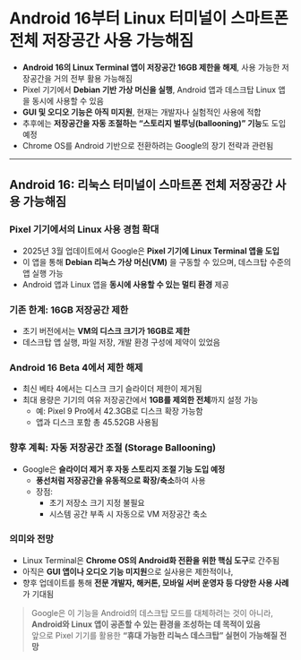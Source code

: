 # Android 16부터 Linux 터미널이 스마트폰 전체 저장공간 사용 가능해짐


* **Android 16의 Linux Terminal 앱이 저장공간 16GB 제한을 해제**, 사용 가능한 저장공간을 거의 전부 활용 가능해짐
* Pixel 기기에서 **Debian 기반 가상 머신을 실행**, Android 앱과 데스크탑 Linux 앱을 동시에 사용할 수 있음
* **GUI 및 오디오 기능은 아직 미지원**, 현재는 개발자나 실험적인 사용에 적합
* 추후에는 **저장공간을 자동 조절하는 “스토리지 벌루닝(ballooning)” 기능**도 도입 예정
* Chrome OS를 Android 기반으로 전환하려는 Google의 장기 전략과 관련됨

---

Android 16: 리눅스 터미널이 스마트폰 전체 저장공간 사용 가능해짐
-----------------------------------------

### Pixel 기기에서의 Linux 사용 경험 확대

* 2025년 3월 업데이트에서 Google은 **Pixel 기기에 Linux Terminal 앱을 도입**
* 이 앱을 통해 **Debian 리눅스 가상 머신(VM)** 을 구동할 수 있으며, 데스크탑 수준의 앱 실행 가능
* Android 앱과 Linux 앱을 **동시에 사용할 수 있는 멀티 환경** 제공

### 기존 한계: 16GB 저장공간 제한

* 초기 버전에서는 **VM의 디스크 크기가 16GB로 제한**
* 데스크탑 앱 실행, 파일 저장, 개발 환경 구성에 제약이 있었음

### Android 16 Beta 4에서 제한 해제

* 최신 베타 4에서는 디스크 크기 슬라이더 제한이 제거됨
* 최대 용량은 기기의 여유 저장공간에서 **1GB를 제외한 전체**까지 설정 가능
  + 예: Pixel 9 Pro에서 42.3GB로 디스크 확장 가능함
  + 앱과 디스크 포함 총 45.52GB 사용됨

### 향후 계획: 자동 저장공간 조절 (Storage Ballooning)

* Google은 **슬라이더 제거 후 자동 스토리지 조절 기능 도입 예정**
  + **풍선처럼 저장공간을 유동적으로 확장/축소**하여 사용
  + 장점:
    - 초기 저장소 크기 지정 불필요
    - 시스템 공간 부족 시 자동으로 VM 저장공간 축소

### 의미와 전망

* Linux Terminal은 **Chrome OS의 Android화 전환을 위한 핵심 도구**로 간주됨
* 아직은 **GUI 앱이나 오디오 기능 미지원**으로 실사용은 제한적이나,
* 향후 업데이트를 통해 **전문 개발자, 해커톤, 모바일 서버 운영자 등 다양한 사용 사례**가 기대됨

> Google은 이 기능을 Android의 데스크탑 모드를 대체하려는 것이 아니라, **Android와 Linux 앱이 공존할 수 있는 환경을 조성하는 데 목적이 있음**  
> 앞으로 Pixel 기기를 활용한 **“휴대 가능한 리눅스 데스크탑” 실현이 가능해질 전망**

